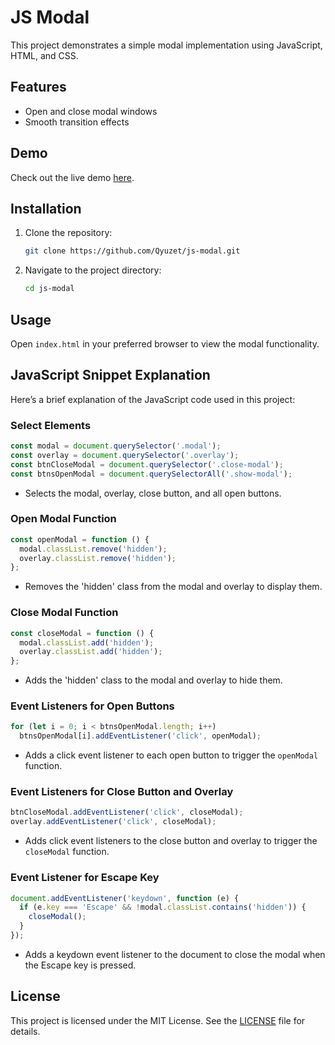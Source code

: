 # JS Modal

This project demonstrates a simple modal implementation using JavaScript, HTML, and CSS.

## Features

- Open and close modal windows
- Smooth transition effects

## Demo

Check out the live demo [here](https://qyuzet.github.io/js-modal).

## Installation

1. Clone the repository:
    ```sh
    git clone https://github.com/Qyuzet/js-modal.git
    ```
2. Navigate to the project directory:
    ```sh
    cd js-modal
    ```

## Usage

Open `index.html` in your preferred browser to view the modal functionality.

## JavaScript Snippet Explanation

Here’s a brief explanation of the JavaScript code used in this project:

### Select Elements
```javascript
const modal = document.querySelector('.modal');
const overlay = document.querySelector('.overlay');
const btnCloseModal = document.querySelector('.close-modal');
const btnsOpenModal = document.querySelectorAll('.show-modal');
```
- Selects the modal, overlay, close button, and all open buttons.

### Open Modal Function
```javascript
const openModal = function () {
  modal.classList.remove('hidden');
  overlay.classList.remove('hidden');
};
```
- Removes the 'hidden' class from the modal and overlay to display them.

### Close Modal Function
```javascript
const closeModal = function () {
  modal.classList.add('hidden');
  overlay.classList.add('hidden');
};
```
- Adds the 'hidden' class to the modal and overlay to hide them.

### Event Listeners for Open Buttons
```javascript
for (let i = 0; i < btnsOpenModal.length; i++)
  btnsOpenModal[i].addEventListener('click', openModal);
```
- Adds a click event listener to each open button to trigger the `openModal` function.

### Event Listeners for Close Button and Overlay
```javascript
btnCloseModal.addEventListener('click', closeModal);
overlay.addEventListener('click', closeModal);
```
- Adds click event listeners to the close button and overlay to trigger the `closeModal` function.

### Event Listener for Escape Key
```javascript
document.addEventListener('keydown', function (e) {
  if (e.key === 'Escape' && !modal.classList.contains('hidden')) {
    closeModal();
  }
});
```
- Adds a keydown event listener to the document to close the modal when the Escape key is pressed.

## License

This project is licensed under the MIT License. See the [LICENSE](LICENSE) file for details.
